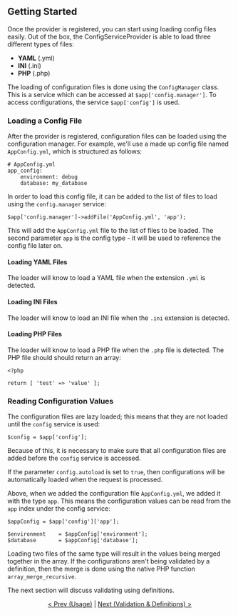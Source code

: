 ## Getting Started

Once the provider is registered, you can start using loading config files easily.  Out of the box, the ConfigServiceProvider is able to load three different types of files:

- **YAML** (.yml)
- **INI** (.ini)
- **PHP** (.php)

The loading of configuration files is done using the `ConfigManager` class.  This is a service which can be accessed at `$app['config.manager']`.  To access configurations, the service `$app['config']` is used.

### Loading a Config File

After the provider is registered, configuration files can be loaded using the configuration manager.  For example, we'll use a made up config file named `AppConfig.yml`, which is structured as follows:

    # AppConfig.yml
    app_config:
        environment: debug
        database: my_database

In order to load this config file, it can be added to the list of files to load using the `config.manager` service:

    $app['config.manager']->addFile('AppConfig.yml', 'app');

This will add the `AppConfig.yml` file to the list of files to be loaded.  The second parameter `app` is the config type - it will be used to reference the config file later on. 

#### Loading YAML Files

The loader will know to load a YAML file when the extension `.yml` is detected.

#### Loading INI Files

The loader will know to load an INI file when the `.ini` extension is detected.

#### Loading PHP Files

The loader will know to load a PHP file when the `.php` file is detected.  The PHP file should should return an array:

    <?php

    return [ 'test' => 'value' ]; 

### Reading Configuration Values

The configuration files are lazy loaded; this means that they are not loaded until the `config` service is used:

    $config = $app['config'];

Because of this, it is necessary to make sure that all configuration files are added before the `config` service is accessed.

If the parameter `config.autoload` is set to `true`, then configurations will be automatically loaded when the request is processed.

Above, when we added the configuration file `AppConfig.yml`, we added it with the type `app`.  This means the configuration values can be read from the `app` index under the config service: 

    $appConfig = $app['config']['app'];

	$environment    = $appConfig['environment'];
    $database       = $appConfig['database'];

Loading two files of the same type will result in the values being merged together in the array.  If the configurations aren't being validated by a definition, then the merge is done using the native PHP function `array_merge_recursive`.

The next section will discuss validating using definitions.

<p />

<div style="text-align:center">
  <a href="usage.md">&lt; Prev (Usage)</a> | <a href="definitions.md">Next (Validation & Definitions) &gt;</a>
</div>